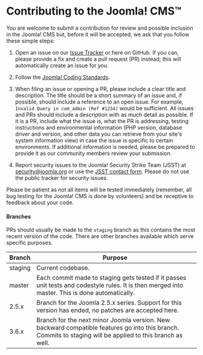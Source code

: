 Contributing to the Joomla! CMS™
===============
You are welcome to submit a contribution for review and possible inclusion in the Joomla! CMS but, before it will be accepted, we ask that you follow these simple steps:

1) Open an issue on our [Issue Tracker](https://issues.joomla.org/) or here on GitHub. If you can, please provide a fix and create a pull request (PR) instead; this will automatically create an issue for you.

2) Follow the [Joomla! Coding Standards](https://joomla.github.io/coding-standards).

3) When filing an issue or opening a PR, please include a clear title and description.  The title should be a short summary of an issue and, if possible, should include a reference to an open issue.  For example, `Invalid Query in com_admin (Ref #1234)` would be sufficient.  All issues and PRs should include a description with as much detail as possible. 
If it is a PR, include what the issue is, what the PR is addressing, testing instructions and environmental information (PHP version, database driver and version, and other data you can retrieve from your site's system information view) in case the issue is specific to certain environments.  If additional information is needed, please be prepared to provide it as our community members review your submission.

4) Report security issues to the Joomla! Security Strike Team (JSST) at security@joomla.org or use the [JSST contact form](https://developer.joomla.org/contact-security-team.html). Please do not use the public tracker for security issues.

Please be patient as not all items will be tested immediately (remember, all bug testing for the Joomla! CMS is done by volunteers) and be receptive to feedback about your code.

#### Branches
PRs should usually be made to the `staging` branch as this contains the most recent version of the code.
There are other branches available which serve specific purposes.

| Branch | Purpose |
| ------ | ------- |
| staging | Current codebase. |
| master | Each commit made to staging gets tested if it passes unit tests and codestyle rules. It is then merged into master. This is done automatically. |
| 2.5.x | Branch for the Joomla 2.5.x series. Support for this version has ended, no patches are accepted here. |
| 3.6.x | Branch for the next minor Joomla version. New backward compatible features go into this branch. Commits to staging will be applied to this branch as well. |
